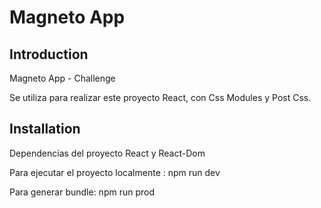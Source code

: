 # Magneto App

## Introduction

Magneto App - Challenge

Se utiliza para realizar este proyecto React, con Css Modules y Post Css.

## Installation

Dependencias del proyecto React y React-Dom

Para ejecutar el proyecto localmente : npm run dev

Para generar bundle: npm run prod
